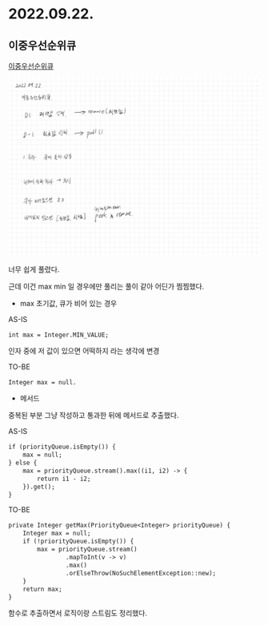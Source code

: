 # 2022.09.22.

## 이중우선순위큐

[이중우선순위큐](https://school.programmers.co.kr/learn/courses/30/lessons/42628)

![](TIL-32.jpg)

너무 쉽게 풀렸다.

근데 이건 max min 일 경우에만 풀리는 풀이 같아 어딘가 찜찜했다.

* max 초기값, 큐가 비어 있는 경우

AS-IS

```
int max = Integer.MIN_VALUE;
```

인자 중에 저 값이 있으면 어떡하지 라는 생각에 변경

TO-BE

```
Integer max = null.
```

* 메서드

중복된 부분 그냥 작성하고 통과한 뒤에 메서드로 추출했다.

AS-IS

```
if (priorityQueue.isEmpty()) {
    max = null;
} else {
    max = priorityQueue.stream().max((i1, i2) -> {
        return i1 - i2;
    }).get();
}
```

TO-BE

```
private Integer getMax(PriorityQueue<Integer> priorityQueue) {
    Integer max = null;
    if (!priorityQueue.isEmpty()) {
        max = priorityQueue.stream()
                .mapToInt(v -> v)
                .max()
                .orElseThrow(NoSuchElementException::new);
    }
    return max;
}
```

함수로 추출하면서 로직이랑 스트림도 정리했다.
